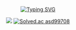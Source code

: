 <div align="center">
<br><br><br>

[![Typing SVG](https://readme-typing-svg.demolab.com?font=Fira+Code&weight=300&size=30&pause=1000&color=2A12A9&width=700&lines=Welcome.+This+is+Cookpie's+GitHub)](https://git.io/typing-svg)
  
![](http://github-profile-summary-cards.vercel.app/api/cards/stats?username=asd99708&theme=dark)
  [![Solved.ac
  asd99708](http://mazassumnida.wtf/api/v2/generate_badge?boj={handle})](https://solved.ac/{handle})
<!--


**asd99708/asd99708** is a ✨ _special_ ✨ repository because its `README.md` (this file) appears on your GitHub profile.

Here are some ideas to get you started:

- 🔭 I’m currently working on ...
- 🌱 I’m currently learning ...
- 👯 I’m looking to collaborate on ...
- 🤔 I’m looking for help with ...
- 💬 Ask me about ...
- 📫 How to reach me: ...
- 😄 Pronouns: ...
- ⚡ Fun fact: ...
-->
